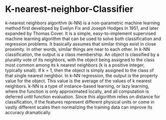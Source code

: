 # K-nearest-neighbor-Classifier
k-nearest neighbors algorithm (k-NN) is a non-parametric machine learning method first developed by Evelyn Fix and Joseph Hodges in 1951, and later expanded by Thomas Cover. It is a simple, easy-to-implement supervised machine learning algorithm that can be used to solve both classification and regression problems. It basically assumes that similar things exist in close proximity. In other words, similar things are near to each other. 
In k-NN classification, the output is a class membership. An object is classified by a plurality vote of its neighbors, with the object being assigned to the class most common among its k nearest neighbors (k is a positive integer, typically small). If k = 1, then the object is simply assigned to the class of that single nearest neighbor. 
In k-NN regression, the output is the property value for the object. This value is the average of the values of k nearest neighbors.
k-NN is a type of instance-based learning, or lazy learning, where the function is only approximated locally, and all computation is deferred until function evaluation. Since this algorithm relies on distance for classification, if the features represent different physical units or come in vastly different scales then normalizing the training data can improve its accuracy dramatically.
